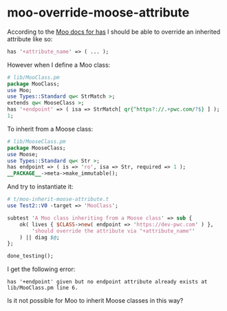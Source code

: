 # moo-override-moose-attribute

According to the [Moo docs for has](https://metacpan.org/pod/Moo#has) I should be able to override an inherited attribute like so:

```perl
has '+attribute_name' => ( ... );
```

However when I define a Moo class:

```perl
# lib/MooClass.pm
package MooClass;
use Moo;
use Types::Standard qw< StrMatch >;
extends qw< MooseClass >;
has '+endpoint' => ( isa => StrMatch[ qr{^https?://.+pwc.com/?$} ] );
1;
```

To inherit from a Moose class:

```perl
# lib/MooseClass.pm
package MooseClass;
use Moose;
use Types::Standard qw< Str >;
has endpoint => ( is => 'ro', isa => Str, required => 1 );
__PACKAGE__->meta->make_immutable();
```

And try to instantiate it:

```perl
# t/moo-inherit-moose-attribute.t
use Test2::V0 -target => 'MooClass';

subtest 'A Moo class inheriting from a Moose class' => sub {
    ok( lives { $CLASS->new( endpoint => 'https://dev-pwc.com' ) },
        'should override the attribute via "+attribute_name"'
    ) || diag $@;
};

done_testing();
```

I get the following error:

```
has '+endpoint' given but no endpoint attribute already exists at lib/MooClass.pm line 6.
```

Is it not possible for Moo to inherit Moose classes in this way?
